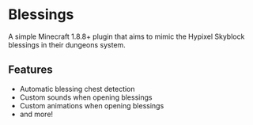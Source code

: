 # Blessings
A simple Minecraft 1.8.8+ plugin that aims to mimic the Hypixel Skyblock blessings in their dungeons system.

## Features
- Automatic blessing chest detection
- Custom sounds when opening blessings
- Custom animations when opening blessings
- and more!